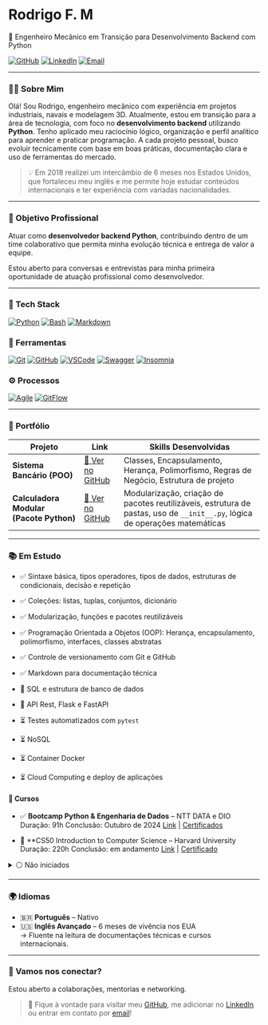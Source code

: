 # Rodrigo F. M

🐍 Engenheiro Mecânico em Transição para Desenvolvimento Backend com Python

[![GitHub](https://img.shields.io/badge/GitHub-rodrigofmdev-181717?style=flat&logo=github)](https://github.com/rodrigofmdev)
[![LinkedIn](https://img.shields.io/badge/LinkedIn-rodrigofmdev-0077B5?style=flat&logo=linkedin)](https://www.linkedin.com/in/rodrigofmdev/)
[![Email](https://img.shields.io/badge/Email-rodrigofmdev@gmail.com-D14836?style=flat&logo=gmail&logoColor=white)](mailto:rodrigofmdev@gmail.com)

---

### 👨‍💻 Sobre Mim

Olá! Sou Rodrigo, engenheiro mecânico com experiência em projetos industriais, navais e modelagem 3D.
Atualmente, estou em transição para a área de tecnologia, com foco no **desenvolvimento backend** utilizando **Python**.
Tenho aplicado meu raciocínio lógico, organização e perfil analítico para aprender e praticar programação. A cada projeto pessoal, busco evoluir tecnicamente com base em boas práticas, documentação clara e uso de ferramentas do mercado.

> 💡 Em 2018 realizei um intercâmbio de 6 meses nos Estados Unidos, que fortaleceu meu inglês e me permite hoje estudar conteúdos internacionais e ter experiência com variadas nacionalidades.

---

### 🎯 Objetivo Profissional

Atuar como **desenvolvedor backend Python**, contribuindo dentro de um time colaborativo que permita minha evolução técnica e entrega de valor a equipe.

Estou aberto para conversas e entrevistas para minha primeira oportunidade de atuação profissional como desenvolvedor.

---

### 🚀 Tech Stack

[![Python](https://img.shields.io/badge/Python-3776AB?style=flat&logo=python&logoColor=white)](#)
[![Bash](https://img.shields.io/badge/Bash-121011?style=flat&logo=gnu-bash&logoColor=white)](#)
[![Markdown](https://img.shields.io/badge/Markdown-000000?style=flat&logo=markdown&logoColor=white)](#)

### 🧰 Ferramentas

[![Git](https://img.shields.io/badge/Git-F05032?style=flat&logo=git&logoColor=white)](#)
[![GitHub](https://img.shields.io/badge/GitHub-181717?style=flat&logo=github&logoColor=white)](#)
[![VSCode](https://img.shields.io/badge/VSCode-007ACC?style=flat&logo=visual-studio-code&logoColor=white)](#)
[![Swagger](https://img.shields.io/badge/Swagger-85EA2D?style=flat&logo=swagger&logoColor=black)](#)
[![Insomnia](https://img.shields.io/badge/Insomnia-4000BF?style=flat&logo=insomnia&logoColor=white)](#)

### ⚙️ Processos

[![Agile](https://img.shields.io/badge/Metodologias-Agile-blue)](#)
[![GitFlow](https://img.shields.io/badge/Workflow-GitFlow-orange)](#)

---

### 📂 Portfólio

| Projeto                                 | Link                                                                                          | Skills Desenvolvidas                                                                                                        |
| --------------------------------------- | --------------------------------------------------------------------------------------------- | --------------------------------------------------------------------------------------------------------------------------- |
| **Sistema Bancário (POO)**              | [🔗 Ver no GitHub](https://github.com/rodrigofmdev/python/tree/main/dio/desafios/bank_system) | Classes, Encapsulamento, Herança, Polimorfismo, Regras de Negócio, Estrutura de projeto                                     |
| **Calculadora Modular (Pacote Python)** | [🔗 Ver no GitHub](https://github.com/rodrigofmdev/python/tree/main/dio/desafios/calculator)  | Modularização, criação de pacotes reutilizáveis, estrutura de pastas, uso de `__init__.py`, lógica de operações matemáticas |

---

### 📚 Em Estudo

- ✅ Sintaxe básica, tipos operadores, tipos de dados, estruturas de condicionais, decisão e repetição
- ✅ Coleções: listas, tuplas, conjuntos, dicionário
- ✅ Modularização, funções e pacotes reutilizáveis
- ✅ Programação Orientada a Objetos (OOP): Herança, encapsulamento, polimorfismo, interfaces, classes abstratas
- ✅ Controle de versionamento com Git e GitHub
- ✅ Markdown para documentação técnica

- 🔄 SQL e estrutura de banco de dados
- 🔄 API Rest, Flask e FastAPI

- ⏳ Testes automatizados com `pytest`
- ⏳ NoSQL
- ⏳ Container Docker
- ⏳ Cloud Computing e deploy de aplicações

#### 📘 Cursos

- ✅ **Bootcamp Python & Engenharia de Dados** – NTT DATA e DIO
  Duração: 91h
  Conclusão: Outubro de 2024
  [Link](https://www.dio.me/bootcamp/engenharia-dados-python) | [Certificados](https://github.com/rodrigofmdev/python/tree/main/dio/certificados)

- 🔄 \*\*CS50 Introduction to Computer Science – Harvard University
  Duração: 220h
  Conclusão: em andamento
  [Link](https://pll.harvard.edu/course/cs50-introduction-computer-science) | [Certificado]()

<details>
  <summary>⚪ Não iniciados</summary>

- ⏳ \*\*Rede de computadores – Udemy
  Duração: 4,5h
  Conclusão: -
  [Link](https://www.udemy.com/course/rede-de-computadores/?couponCode=ST16MT28125) | [Certificado]()

- ⏳ \*\*Python e MySQL para iniciantes – Udemy
  Duração: 9,5h
  Conclusão: -
  [Link](https://www.udemy.com/course/mysql-para-iniciantes/?couponCode=ST16MT28125) | [Certificado]()

- ⏳ \*\*Fast Api construa apis em Python – Udemy
  Duração: 1,5h
  Conclusão: -
  [Link](https://www.udemy.com/course/fastapi-construa-apis-em-python-em-1-hora-iniciante/?couponCode=ST16MT28125) | [Certificado]()

- ⏳ \*\*Aprenda a criar RESTful API com Django Rest – Udemy
  Duração: 3,5h
  Conclusão: -
  [Link](https://www.udemy.com/course/construa-poderosas-restful-apis-com-django-rest-framework/?couponCode=ST16MT28125) | [Certificado]()

- ⏳ \*\*Utilizando Clean Architecture DDD e TDD com Django e Flask – Udemy
  Duração: 4,5h
  Conclusão: -
  [Link](https://www.udemy.com/course/utilizando-clean-architecture-ddd-e-tdd-com-django-e-flask/?couponCode=ST16MT28125) | [Certificado]()

- ⏳ \*\*Domine Pytest: Testes de Software com Python – Udemy
  Duração: 4h
  Conclusão: -
  [Link](https://www.udemy.com/course/domine-pytest/?couponCode=ST16MT28125) | [Certificado]()

- ⏳ \*\*Métodos Ágeis para Iniciantes – Udemy
  Duração: 2,5h
  Conclusão: -
  [Link](https://www.udemy.com/course/metodos-ageis-para-iniciantes-curso-express/?couponCode=KEEPLEARNINGBR) | [Certificado]()

- ⏳ \*\*Insomnia Rest para Requisições HTTP – Udemy
  Duração: 2h
  Conclusão: -
  [Link](https://www.udemy.com/course/insomnia-rest-para-requisicoes-http/?couponCode=ST16MT28125) | [Certificado]()

- ⏳ \*\*Aprenda Documentação com Sphinx em Python do zero – Udemy
Duração: 3h
Conclusão: -
[Link](https://www.udemy.com/course/aprenda-documentacao-com-sphinx-em-python-do-zero/?couponCode=ST16MT28125) | [Certificado]()

</details>

---

### 🌍 Idiomas

- 🇧🇷 **Português** – Nativo
- 🇺🇸 **Inglês Avançado** – 6 meses de vivência nos EUA  
  → Fluente na leitura de documentações técnicas e cursos internacionais.

---

### 🤝 Vamos nos conectar?

Estou aberto a colaborações, mentorias e networking.

> 💬 Fique à vontade para visitar meu [GitHub](https://github.com/rodrigofmdev), me adicionar no [LinkedIn](https://www.linkedin.com/in/rodrigofmdev) ou entrar em contato por [email](mailto:rodrigofmdev@gmail.com)!
